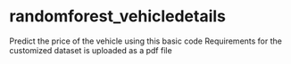 # randomforest_vehicledetails
Predict the price of the vehicle using this basic code
Requirements for the customized dataset is uploaded as a pdf file

